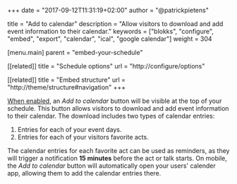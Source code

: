 +++
date            = "2017-09-12T11:31:19+02:00"
author          = "@patrickpietens"

title           = "Add to calendar"
description     = "Allow visitors to download and add event information to their calendar."
keywords        = ["blokks", "configure", "embed", "export", "calendar", "ical", "google calendar"]
weight          = 304

[menu.main]
parent          = "embed-your-schedule"

[[related]]
title = "Schedule options"
url = "http://configure/options"

[[related]]
title = "Embed structure"
url = "http://theme/structure#navigation"
+++

[When enabled](http://configure/options), an *Add to calendar* button will be visible at the top of your schedule. This button allows visitors to download and add event information to their calendar. The download includes two types of calendar entries:

1. Entries for each of your event days.
2. Entries for each of your visitors favorite acts.

The calendar entries for each favorite act can be used as reminders, as they will trigger a notification **15 minutes** before the act or talk starts. On mobile, the *Add to calendar* button will automatically open your users' calender app, allowing them to add the calendar entries there.
